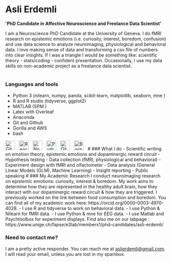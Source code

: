 # Asli Erdemli

**'PhD Candidate in Affective Neuroscience and Freelance Data Scientist'**

I am a Neuroscience PhD Candidate at the University of Geneva. I do fMRI research on epistemic emotions (i.e. curiosity, interest, boredom, confusion) and use data science to analyze neuroimaging, physiological and behavioral data. I love making sense of data and transforming a csv file of numbers into clear insights. If I was a triangle I would be something like: scientific theory  - stats/coding - confident presentation.
Occasionally, I use my data skills on non-academic project as a freelance data scientist. 
#
### Languages and tools
- Python 3 (nilearn, numpy, panda, scikit-learn, matplotlib, seaborn, mne  )
- R and R studio (tidyverse, ggplot2)
- MATLAB (SPM )
- Latex with Overleaf
- Anaconda 
- Git and Github 
- Gorilla and AWS
- bash 

<img align="left" alt="Git" width="30px" style="padding-right:10px;" src="https://cdn.jsdelivr.net/gh/devicons/devicon/icons/git/git-original.svg" />
<img align="left" alt="React" width="30px" style="padding-right:10px;" src="https://cdn.jsdelivr.net/gh/devicons/devicon/icons/react/react-original.svg" />
<img align="left" alt="NodeJS" width="30px" style="padding-right:10px;" src="https://cdn.jsdelivr.net/gh/devicons/devicon/icons/nodejs/nodejs-original.svg" />
<img align="left" alt="Python" width="30px" style="padding-right:10px;" src="https://cdn.jsdelivr.net/gh/devicons/devicon/icons/python/python-plain.svg" />
<img align="left" alt="GitHub" width="30px" style="padding-right:10px;" src="https://cdn.jsdelivr.net/gh/devicons/devicon/icons/github/github-original.svg" />
<img align="left" alt="Bash" width="30px" style="padding-right:10px;" src="https://cdn.jsdelivr.net/gh/devicons/devicon/icons/bash/bash-original.svg" />
<br />
#
### What I do
- Scientific writing on emotion theory, epistemic emotions and dopaminergic reward circuit
- Hypothesis testing
- Data collection (fMRI, physiological and behavioral)
- Experiment design with fMRI and olfactometer
- Data analysis (General Linear Models (GLM), Machine Learning)
- Insight reporting
- Public speaking
#
### My Academic Research
I conduct neuroimaging research on epistemic emotions: curiosity, interest & boredom. My work aims to determine how they are represented in the healthy adult brain, how they interact with our dopaminergic reward circuit & how they are triggered. I previously worked on the link between food consumption and boredom. You can find all of my academic work here: https://orcid.org/0000-0003-4970-4028. 
- I use R and tidyverse to work on behavioral data. 
- I use Python & Nilearn for fMRI data. 
- I use Python & mne for EEG data. 
- I use Matlab and Psychtoolbox for experiment displays. 
Find also me on our labpage : https://www.unige.ch/fapse/e3lab/members1/phd-candidates/asli-erdemli/

### Need to contact me? 
I am a pretty active responder. You can reach me at aslierdemli@gmail.com. I will read your email, unless you are lost in my spambox. 
<!---
AsliErdemli/AsliErdemli is a ✨ special ✨ repository because its `README.md` (this file) appears on your GitHub profile.
You can click the Preview link to take a look at your changes.
--->
